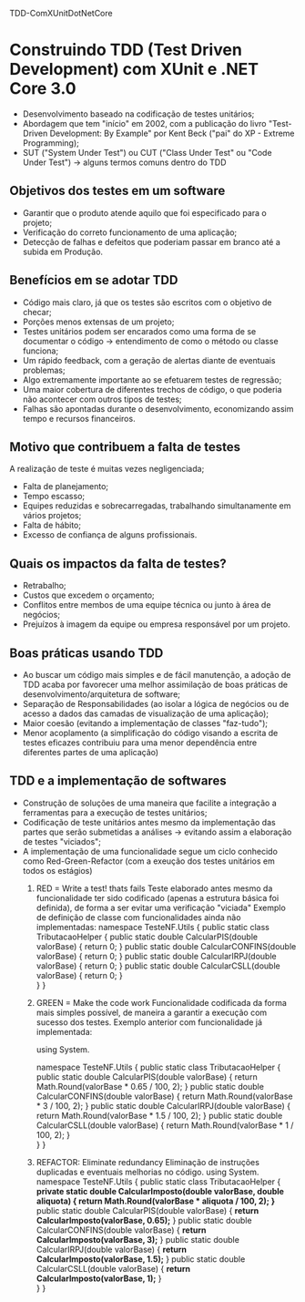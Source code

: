 TDD-ComXUnitDotNetCore
# **Construindo TDD (Test Driven Development) com XUnit e .NET Core 3.0**
* Desenvolvimento baseado na codificação de testes unitários;
* Abordagem que tem "início" em 2002, com a publicação do livro "Test-Driven Development: By Example" por Kent Beck ("pai" do XP - Extreme Programming);
* SUT ("System Under Test") ou CUT ("Class Under Test" ou "Code Under Test") -> alguns termos comuns dentro do TDD  

## **Objetivos dos testes em um software**
* Garantir que o produto atende aquilo que foi especificado para o projeto;
* Verificação do correto funcionamento de uma aplicação;
* Detecção de falhas e defeitos que poderiam passar em branco até a subida em Produção.

## **Benefícios em se adotar TDD**
* Código mais claro, já que os testes são escritos com o objetivo de checar;
* Porções menos extensas de um projeto;
* Testes unitários podem ser encarados como uma forma de se documentar o código -> entendimento de como o método ou classe funciona;
* Um rápido feedback, com a geração de alertas diante de eventuais problemas;
* Algo extremamente importante ao se efetuarem testes de regressão;
* Uma maior cobertura de diferentes trechos de código, o que poderia não acontecer com outros tipos de testes;
* Falhas são apontadas durante o desenvolvimento, economizando assim tempo e recursos financeiros.
  
## **Motivo que contribuem a falta de testes**
A realização de teste é muitas vezes negligenciada;
* Falta de planejamento;
* Tempo escasso;
* Equipes reduzidas e sobrecarregadas, trabalhando simultanamente em vários projetos;
* Falta de hábito;
* Excesso de confiança de alguns profissionais.
  
## **Quais os impactos da falta de testes?**
* Retrabalho;
* Custos que excedem o orçamento;
* Conflitos entre membos de uma equipe técnica ou junto à área de negócios;
* Prejuízos à imagem da equipe ou empresa responsável por um projeto.

## **Boas práticas usando TDD**
* Ao buscar um código mais simples e de fácil manutenção, a adoção de TDD acaba por favorecer uma melhor assimilação de boas práticas de desenvolvimento/arquitetura de software;
* Separação de Responsabilidades (ao isolar a lógica de negócios ou de acesso a dados das camadas de visualização de uma aplicação);
* Maior coesão (evitando a implementação de classes "faz-tudo");
* Menor acoplamento (a simplificação do código visando a escrita de testes eficazes contribuiu para uma menor dependência entre diferentes partes de uma aplicação)

## **TDD e a implementação de softwares**
* Construção de soluções de uma maneira que facilite a integração a ferramentas para a execução de testes unitários;
* Codificação de teste unitários antes mesmo da implementação das partes que serão submetidas a análises -> evitando assim a elaboração de testes "viciados";
* A implementação de uma funcionalidade segue um ciclo conhecido como Red-Green-Refactor (com a exeução dos testes unitários em todos os estágios)
  1. RED = Write a test! thats fails
     Teste elaborado antes mesmo da funcionalidade ter sido codificado (apenas a estrutura básica foi definida), de forma a ser evitar uma verificação "viciada"
     Exemplo de definição de classe com funcionalidades ainda não implementadas:
           namespace TesteNF.Utils
           {
             public static class TributacaoHelper
             {
               public static double CalcularPIS(double valorBase)
               {
                 return 0;
               }
               public static double CalcularCONFINS(double valorBase)
               {
                 return 0;
               }
               public static double CalcularIRPJ(double valorBase)
               {
                 return 0;
               }
               public static double CalcularCSLL(double valorBase)
               {
                 return 0;
               }               
             }
           }
  3. GREEN = Make the code work
     Funcionalidade codificada da forma mais simples possível, de maneira a garantir a execução com sucesso dos testes.
     Exemplo anterior com funcionalidade já implementada:
     
     using System.
     
     namespace TesteNF.Utils
     {
       public static class TributacaoHelper
       {
         public static double CalcularPIS(double valorBase)
         {
           return Math.Round(valorBase * 0.65 / 100, 2);
         }
         public static double CalcularCONFINS(double valorBase)
         {
           return Math.Round(valorBase * 3 / 100, 2);
         }
         public static double CalcularIRPJ(double valorBase)
         {
           return Math.Round(valorBase * 1.5 / 100, 2);
         }
         public static double CalcularCSLL(double valorBase)
         {
           return Math.Round(valorBase * 1 / 100, 2);
         }               
       }
     }        
  5. REFACTOR: Eliminate redundancy
     Eliminação de instruções duplicadas e eventuais melhorias no código.
           using System.
           namespace TesteNF.Utils
           {
             public static class TributacaoHelper
             {
               **private static double CalcularImposto(double valorBase, double aliquota)
               {
                 return Math.Round(valorBase * aliquota / 100, 2);
               }**     
               public static double CalcularPIS(double valorBase)
               {
                 **return CalcularImposto(valorBase, 0.65);**
               }
               public static double CalcularCONFINS(double valorBase)
               {
                 **return CalcularImposto(valorBase, 3);**
               }
               public static double CalcularIRPJ(double valorBase)
               {
                 **return CalcularImposto(valorBase, 1.5);**
               }
               public static double CalcularCSLL(double valorBase)
               {
                 **return CalcularImposto(valorBase, 1);**
               }               
             }
           }





